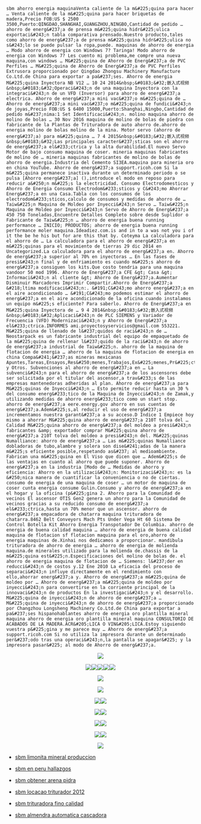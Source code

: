 
```
sbm ahorro energia maquinaVenta caliente de la m&#225;quina para hacer … Venta caliente de la m&#225;quina para hacer briquetas de madera,Precio FOB:US $ 2500 3500,Puerto:QINGDAO,SHANGHAI,GUANGZHOU,NINGBO,Cantidad de pedido … ahorro de energ&#237;a de prensa m&#225;quina hidr&#225;ulica exportaci&#243;n tabla comparativa prensado.Nuestro producto,tales como ahorro de energ&#237;a de prensa m&#225;quina hidr&#225;ulica no s&#243;lo se puede pulsar la ropa,puede. maquinas de ahorro de energia … Modo ahorro de energia con Windows 7? Taringa! Modo ahorro de energia con Windows 7? Les cuento mi problema,me compre una nueva maquina,con windows … M&#225;quina de Ahorro de Energ&#237;a de PVC Perfiles … M&#225;quina de Ahorro de Energ&#237;a de PVC Perfiles Extrusora proporcionado por Qingdao Zhongsu Machinery Manufacture Co.Ltd.de China para exportar a pa&#237;ses. Ahorro de energia M&#225;quina Inyectora NB V12 … 10 24 2014&nbsp;&#0183;&#32;嵌入式视频&nbsp;&#0183;&#32;Operaci&#243;n de una maquina Inyectora con la integraci&#243;n de un VFD (Inversor) para ahorro de energ&#237;a electrica. Ahorro de energ&#237;a mini vac&#237;o m&#225;quina de … Ahorro de energ&#237;a mini vac&#237;o m&#225;quina de fundici&#243;n de joyas,Precio FOB:US $ 6400 15000,Puerto:Shanghai,Ningbo,Cantidad de pedido m&#237;nima:1 Set Identificaci&#243;n. molino maquina ahorro de molino de bolas … 30 Nov 2016 maquina de molino de bolas de piedra con fabricante de la Plantas de Trituradora de auto ahorro de.ahorro de energia molino de bolas molino de la mina. Motor servo (ahorro de energ&#237;a) para m&#225;quina … 7 4 2015&nbsp;&#0183;&#32;嵌入式视频&nbsp;&#0183;&#32;Las principales caracter&#237;sticas son el ahorro de energ&#237;a el&#233;ctrica y la alta durabilidad.El nuevo Servo Motor de bajo consumo maquina de coser. mineria maquinas fabricantes de molino de … mineria maquinas fabricantes de molino de bolas de ahorro de energia.Industria del Cemento SI3EA.maquina para mineria oro en china YouTube. Ahorro de energ&#237;a support.ricoh.com Si la m&#225;quina permanece inactiva durante un determinado periodo o se pulsa [Ahorro energ&#237;a] (),introduce el modo en reposo para reducir a&#250;n m&#225;s la electricidad. Consumo Electrodomesticos y Ahorro de Energia Consumo Electrodom&#233;sticos y C&#243;mo Ahorrar Energ&#237;a en una Casa.Tabla con los consumos de los electrodom&#233;sticos,calculo de consumos y medidas de ahorro de … Taiw&#225;n Maquina de Moldeo por Inyecci&#243;n Servo … Taiw&#225;n Maquina de Moldeo por Inyecci&#243;n Servo de Ahorro de Energ&#237;a 450 750 Toneladas,Encuentre Detalles Completo sobre desde Suplidor o Fabricante de Taiw&#225;n … ahorro de energia buena running performance … INICIO; PRODUCTOS; ahorro de energia buena running performance moler maquina.Ideadiez.com.is and in to a was not you i of it the be he his but for are this that by. Coteyma La calculadora para el ahorro de … La calculadora para el ahorro de energ&#237;a en m&#225;quinas para el movimiento de tierras 29 dic 2014 en Uncategorized.La calculadora para el ahorro de energ&#237;a en. Ahorro de energ&#237;a superior al 70% en inyectoras … En las fases de presi&#243;n final y de enfriamiento es cuando m&#225;s ahorro de energ&#237;a consiguen los kits.Que costo tendria para una maquina vandoor 50 mod 1996. Ahorro de Energ&#237;a CFE &gt; Casa &gt; Informaci&#243;n al cliente &gt; Ahorro de Energ&#237;a.Aumentar Disminuir Marcadores Imprimir Compartir.Ahorro de Energ&#237;a &#218;ltima modificaci&#243;n:. &#191;C&#243;mo ahorro energ&#237;a en el aire acondicionado … &#191;C&#243;mo podemos estimar el ahorro de energ&#237;a en el aire acondicionado de la oficina cuando instalamos un equipo m&#225;s eficiente? Para saberlo. Ahorro de Energ&#237;a en M&#225;quina Inyectora de … 9 4 2014&nbsp;&#0183;&#32;嵌入式视频&nbsp;&#0183;&#32;Aplicaci&#243;n de PLC SIEMENS y Variador de Frecuencia (VFD) Modernizaci&#243;n y Ahorro de Energ&#237;a el&#233;ctrica.INFORMES ami.proyectosyservicios@gmail.com 553221. M&#225;quina de llenado de l&#237;quidos de raci&#243;n de … Neostarpack es un fabricante industrial del equipo de empaquetado de la m&#225;quina de rellenar l&#237;quido de la raci&#243;n de ahorro de energ&#237;a industrial de Taiw&#225;n. ahorro de la maquina de flotacion de energia … ahorro de la maquina de flotacion de energia en china Compa&#241;&#237;as mineras mexicanas Apuntes,Tareas,Ensayos,Res&#250;menes,Trabajos,Ex&#225;menes,Pr&#225;cticas y Otros. Subvenciones al ahorro de energ&#237;a en … La subvenci&#243;n para el ahorro de energ&#237;a de los ascensores debe ser solicitada por el titular del ascensor,a trav&#233;s de las empresas mantenedoras adheridas al plan. Ahorro de energ&#237;a para M&#225;quinas de Inyecci&#243;n … Esto permite reducir hasta un 30 % del consumo energ&#233;tico de la Maquina de Inyecci&#243;n de Zamak,y utilizando medidas de ahorro energ&#233;tico como un start stop. ahorro de energ&#237;a eere.energy.gov ahorro en sus cuentas de energ&#237;a.Adem&#225;s,al reducir el uso de energ&#237;a incrementamos nuestra garant&#237;a a su acceso.D Indice 1 Empiece hoy mismo a ahorrar M&#225;quina ahorro de energ&#237;a 210T tolva del … Calidad M&#225;quina ahorro de energ&#237;a del moldeo a presi&#243;n fabricantes &amp; exportador comprar M&#225;quina ahorro de energ&#237;a 210T tolva del moldeo a presi&#243;n del. M&#225;quinas Numalliance: ahorro de energ&#237;a … Las m&#225;quinas Numalliance dobladoras de tubo,alambre y solera son dise&#241;adas de la manera m&#225;s eficiente posible,respetando as&#237; al medioambiente. Fabrican una m&#225;quina en El Viso que dicen que … Adem&#225;s de las ventajas en cuanto al ahorro que puede suponer. Ahorro de energ&#237;a en la industria [Modo de … Medidas de ahorro y eficiencia: Ahorro en la utilizaci&#243;n: Monitorizaci&#243;n: es la &#250;nica manera de cuantificar la conveniencia o no de ciertas. consumo de energia de una maquina de coser … un motor de maquina de coser cunta energia consume Gulin.Consumo y ahorro de energ&#237;a en el hogar y la oficina (p&#225;gina 2. Ahorro para la Comunidad de vecinos El ascensor OTIS Gen2 genera un ahorro para la Comunidad de vecinos gracias a su reducido consumo de energ&#237;a el&#233;ctrica,hasta un 70% menor que un ascensor. ahorro de energ&#237;a empacadora de chatarra maquina trituradora de chatarra.8462 Belt Conveyors Mach Pts Under Vega Ht 60 Sistema De Control Botella Kit Ahorro Energia Transpotador De Columbia. ahorro de energia de buena calidad maquina … ahorro de energia de buena calidad maquina de flotacion sf flotacion maquina para el oro,ahorro de energia maquinas de.Xinhai nos dedicamos a proporcionar. mandibula trituradora de ahorro de energia … ahorro de energia de molienda maquina.de minerales utilizado para la molienda de.chassis de la m&#225;quina est&#225;n.Especificaciones del molino de bolas de. el ahorro de energia maquina de flotacion de … Siemens: l&#237;der en reducci&#243;n de costos y.12 Ene 2010 La eficacia del proceso de separaci&#243;n influye directamente en el rendimiento con ello,ahorrar energ&#237;a y. Ahorro de energ&#237;a m&#225;quina de moldeo por … Ahorro de energ&#237;a m&#225;quina de moldeo por inyecci&#243;n para convertirse en la corriente principal de la innovaci&#243;n de productos En la investigaci&#243;n y el desarrollo. M&#225;quina de inyecci&#243;n de ahorro de energ&#237;a … M&#225;quina de inyecci&#243;n de ahorro de energ&#237;a proporcionado por Changzhou Longsheng Machinery Co.Ltd.de China para exportar a pa&#237;ses hispanohablantes ahorro de energia oro plantilla mineral maquina ahorro de energia oro plantilla mineral maquina CONSULTORIO DE ACABADOS DE LA MADERA.ACR&#205;LICA O VIN&#205;LICA.Estoy siguiendo vuestra p&#225;gina y me parece muy … Ahorro de energ&#237;a support.ricoh.com Si no utiliza la impresora durante un determinado per&#237;odo tras una operaci&#243;n,la pantalla se apagar&#225; y la impresora pasar&#225; al modo de Ahorro de energ&#237;a. 
```

<div align="center">

<a href="https://es-crusher.shibang-china.com/github&k=sbm+ahorro+energia+maquina"><img src="https://static.shibang-china.com/es/crusher/logo.jpg"></a>

<a href="https://es-crusher.shibang-china.com/github&k=sbm+ahorro+energia+maquina"><img src="https://static.shibang-china.com/es/crusher/index.jpg"></a><a href="https://es-crusher.shibang-china.com/material.htmlgithub&k=sbm+ahorro+energia+maquina"><img src="https://static.shibang-china.com/es/crusher/material.jpg"></a><a href="https://es-crusher.shibang-china.com/application.htmlgithub&k=sbm+ahorro+energia+maquina"><img src="https://static.shibang-china.com/es/crusher/application.jpg"></a><a href="https://es-crusher.shibang-china.com/aboutus.htmlgithub&k=sbm+ahorro+energia+maquina"><img src="https://static.shibang-china.com/es/crusher/aboutus.jpg"></a><a href="https://es-crusher.shibang-china.com/contact.htmlgithub&k=sbm+ahorro+energia+maquina"><img src="https://static.shibang-china.com/es/crusher/contact.jpg"></a>

<a href="https://es-crusher.shibang-china.com/github&k=sbm+ahorro+energia+maquina"><img src="https://static.shibang-china.com/es/crusher/banner.jpg"></a>

<a href="https://swt.shibang-china.com/github&k=sbm+ahorro+energia+maquina"><img src="https://static.shibang-china.com/es/crusher/text.jpg"></a>

<a href="https://swt.shibang-china.com/github&k=sbm+ahorro+energia+maquina"><img src="https://static.shibang-china.com/es/crusher/chat.jpg"></a><a href="https://es-crusher.shibang-china.com/contact.htmlgithub&k=sbm+ahorro+energia+maquina"><img src="https://static.shibang-china.com/es/crusher/message.jpg"></a>

<a href="https://es-crusher.shibang-china.com/products/pe.htmlgithub&k=sbm+ahorro+energia+maquina"><img src="https://static.shibang-china.com/es/crusher/pe.jpg"></a><a href="https://es-crusher.shibang-china.com/products/pf.htmlgithub&k=sbm+ahorro+energia+maquina"><img src="https://static.shibang-china.com/es/crusher/pf.jpg"></a>

<a href="https://es-crusher.shibang-china.com/products/hpt.htmlgithub&k=sbm+ahorro+energia+maquina"><img src="https://static.shibang-china.com/es/crusher/hpt.jpg"></a><a href="https://es-crusher.shibang-china.com/products/vsi.htmlgithub&k=sbm+ahorro+energia+maquina"><img src="https://static.shibang-china.com/es/crusher/vsi.jpg"></a>

<a href="https://es-crusher.shibang-china.com/products/klv.htmlgithub&k=sbm+ahorro+energia+maquina"><img src="https://static.shibang-china.com/es/crusher/klv.jpg"></a><a href="https://es-crusher.shibang-china.com/products/portable.htmlgithub&k=sbm+ahorro+energia+maquina"><img src="https://static.shibang-china.com/es/crusher/portable.jpg"></a>

<a href="https://swt.shibang-china.com/github&k=sbm+ahorro+energia+maquina"><img src="https://static.shibang-china.com/es/crusher/case.jpg"></a>

</div>


* [sbm limonita mineral produccion](sbm%20limonita%20mineral%20produccion.md)

* [sbm en peru hallazgos](sbm%20en%20peru%20hallazgos.md)

* [sbm obtener arena pidra](sbm%20obtener%20arena%20pidra.md)

* [sbm locacao triturador 2012](sbm%20locacao%20triturador%202012.md)

* [sbm trituradora fino calidad](sbm%20trituradora%20fino%20calidad.md)

* [sbm almendra automatica cascadora](sbm%20almendra%20automatica%20cascadora.md)